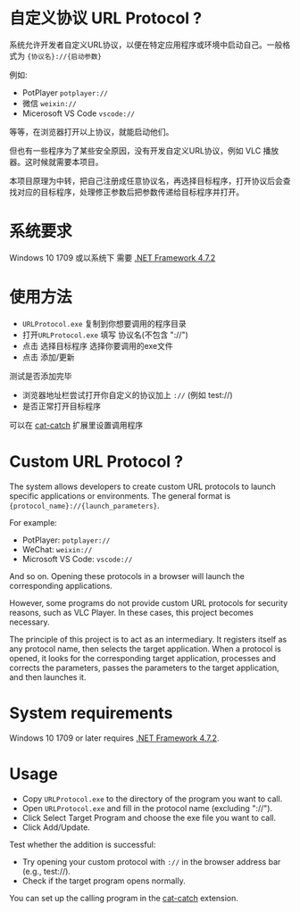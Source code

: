 # 自定义协议 URL Protocol ?
系统允许开发者自定义URL协议，以便在特定应用程序或环境中启动自己。一般格式为 `{协议名}://{启动参数}`

例如:
- PotPlayer `potplayer://`
- 微信 `weixin://`
- Micerosoft VS Code `vscode://`

等等，在浏览器打开以上协议，就能启动他们。

但也有一些程序为了某些安全原因，没有开发自定义URL协议，例如 VLC 播放器。这时候就需要本项目。

本项目原理为中转，把自己注册成任意协议名，再选择目标程序，打开协议后会查找对应的目标程序，处理修正参数后把参数传递给目标程序并打开。

# 系统要求
Windows 10 1709 或以系统下 需要 [.NET Framework 4.7.2](https://go.microsoft.com/fwlink/?LinkId=863262)

# 使用方法
- `URLProtocol.exe` 复制到你想要调用的程序目录
- 打开`URLProtocol.exe` 填写 协议名(不包含 "://")
- 点击 选择目标程序 选择你要调用的exe文件
- 点击 添加/更新

测试是否添加完毕
- 浏览器地址栏尝试打开你自定义的协议加上 `://` (例如 test://)
- 是否正常打开目标程序

可以在 [cat-catch](https://github.com/xifangczy/cat-catch) 扩展里设置调用程序

# Custom URL Protocol ?
The system allows developers to create custom URL protocols to launch specific applications or environments. The general format is `{protocol_name}://{launch_parameters}`.

For example:
- PotPlayer: `potplayer://`
- WeChat: `weixin://`
- Microsoft VS Code: `vscode://`

And so on. Opening these protocols in a browser will launch the corresponding applications.

However, some programs do not provide custom URL protocols for security reasons, such as VLC Player. In these cases, this project becomes necessary.

The principle of this project is to act as an intermediary. It registers itself as any protocol name, then selects the target application. When a protocol is opened, it looks for the corresponding target application, processes and corrects the parameters, passes the parameters to the target application, and then launches it.

# System requirements
Windows 10 1709 or later requires [.NET Framework 4.7.2](https://go.microsoft.com/fwlink/?LinkId=863262).

# Usage
- Copy `URLProtocol.exe` to the directory of the program you want to call.
- Open `URLProtocol.exe` and fill in the protocol name (excluding "://").
- Click Select Target Program and choose the exe file you want to call.
- Click Add/Update.

Test whether the addition is successful:
- Try opening your custom protocol with `://` in the browser address bar (e.g., test://).
- Check if the target program opens normally.

You can set up the calling program in the [cat-catch](https://github.com/xifangczy/cat-catch) extension.